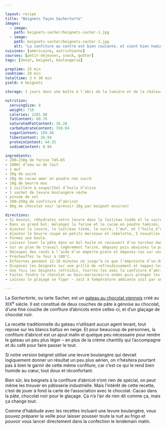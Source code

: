 ```yaml
---

layout: recipe
title: "Beignets façon Sachertorte"
images:
  - image:
    path: beignets-sacher/beignets-sacher-1.jpg
  - image:
    path: beignets-sacher/beignets-sacher-2.jpg
    alt: "La confiture au centre est bien coulante, et vient bien humidifier le cœur du beignet. C‘est ce qui en fait une partie de l’intérêt."
cuisines: [américaine, autrichienne]
courses: [petit-déjeuner, snack, goûter]
tags: [donut, beignet, boulangerie]

preptime: 25 min
cooktime: 20 min
totaltime: 3 h 30 min
yield: 8 beignets

storage: 2 jours dans une boîte à l’abri de la lumière et de la chaleur. 2–3 mois au congélateur. Pas de frigo car cela va assécher le beignet.

nutrition:
  servingSize: 8
  weight: 710
  calories: 2201.98
  fatContent: 60.76
  saturatedFatContent: 26.28
  carbohydrateContent: 350.04
  sugarContent: 189.48
  fiberContent: 26.94
  proteinContent: 44.55
  sodiumContent: 0.94

ingredients:
- 200–230g de farine T45–65
- 100ml d’eau ou de lait
- 1 œuf 
- 30g de sucre
- 20g de cacao amer en poudre non sucré
- 10g de beurre mou
- 1 cuillère à soupe/15ml d’huile d’olive
- 1 sachet de levure boulangère sèche
- pincée de sel
- 200–250g de confiture d’abricot 
- 80g de chocolat noir (prévoir 10g par beignet environ)

directions:
- Si besoin, réhydratez votre levure dans le lait/eau tiède et le sucre.
- Dans un grand bol, mélangez la farine et le cacao en poudre tamisés, et le sel.
- Ajoutez la levure, le lait/eau tiède, le sucre, l’œuf, et l’huile d’olive. Incorporez bien le tout – environ 5 minutes de pétrissage à la main, ou à vitesse lente au robot en raclant les bords si besoin.
- Ajoutez le beurre coupé en petits morceaux et rebelotte, 5 nouvelles minutes. La pâte doit rester un peu humide et bien élastique mais ne plus coller aux doigts/parois du bol du robot. Ajustez farine et liquide si besoin.
- Formez une boule.
- Laissez lever la pâte dans un bol huilé et recouvert d’un torchon dans un endroit chaud pendant 1h30–2h – ou au frigo pendant la nuit. Elle devrait avoir doublé de volume au bout de ce laps de temps.
- Sur un plan de travail légèrement fariné, dégazez puis abaissez la pâte au rouleau avec une épaisseur de 1cm.
- Découpez des ronds à l’aide d’un emporte-pièce et déposez-les sur une plaque de cuisson. Recouvrez avec un torchon/du film alimentaire et laissez les beignets reposer pendant 30 minutes.
- Préchauffez le four à 180°C.
- Enfournez pendant 12-18 minutes où jusqu’à ce que l’empreinte d’un doigt se résorbe lentement quand on appuie sur le dessus du beignet.
- Disposez les beignets sur une grille de refroidissement et nappez-les entièrement d’eau frissonnante à l’aide d’un pinceau – pour les aider à conserver leur moelleux plus longtemps. Répétez l’opération quand l’eau a séché.
- Une fois les beignets refroidis, fourrez-les avec la confiture d’abricot à l’aide d’une poche à douille/seringue.
- Faites fondre le chocolat au bain-marie/micro ondes puis plongez les beignets pour en napper le dessus. Disposez-les à nouveau sur la grille.
- Laissez le glaçage se figer – soit à température ambiante soit par un passage rapide au frigo – avant de déguster.

---
```


La <i lang="de">Sachertorte</i>, ou tarte Sacher, est un [gateau au chocolat viennois](https://fr.wikipedia.org/wiki/Sachertorte) créé au XIX<sup>e</sup> siècle. Il est constitué de deux couches de pâte à génoise au chocolat, d'une fine couche de confiture d’abricots entre celles-ci, et d’un glaçage de chocolat noir. 

La recette traditionnelle du gateau n’utilisant aucun agent levant, tout repose sur les blancs battus en neige. Et pour beaucoup de personnes, la confiture d’abricot est un ajout malin et quelque peu nécessaire pour rendre le gateau un peu plus léger – en plus de la crème chantilly qui l’accompagne et du café pour faire passer le tout.

Si notre version beignet utilise une levure boulangère qui devrait logiquement donner un résultat un peu plus aérien, on n’hésitera pourtant pas à bien le garnir de cette même confiture, car c’est ce qui le rend bien humide au cœur, tout doux et réconfortant.

Bien sûr, les beignets à la confiture d’abricot n’ont rien de spécial, on peut même les trouver en pâtisserie industrielle. Mais l’intérêt de cette recette, c’est de jouer à fond la carte de l’association avec le chocolat. Cacao dans la pâte, chocolat noir pour le glaçage. Ça n’a l’air de rien dit comme ça, mais ça change tout.

Comme d’habitude avec les recettes incluant une levure boulangère, vous pouvez préparer la veille pour laisser pousser toute la nuit au frigo et pouvoir vous lancer directement dans la confection le lendemain matin.